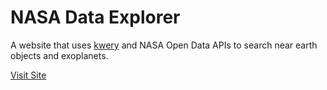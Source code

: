 # NASA Data Explorer

A website that uses [kwery](https://github.com/purabshah8/kwery) and NASA Open Data APIs to search near earth objects and exoplanets.

[Visit Site](https://github.com/purabshah8/NASA-data-explorer)

